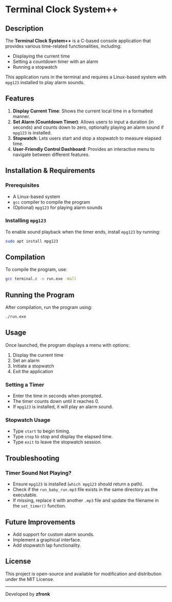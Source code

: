 # Terminal Clock System++

## Description
The **Terminal Clock System++** is a C-based console application that provides various time-related functionalities, including:
- Displaying the current time
- Setting a countdown timer with an alarm
- Running a stopwatch

This application runs in the terminal and requires a Linux-based system with `mpg123` installed to play alarm sounds.

## Features
1. **Display Current Time**: Shows the current local time in a formatted manner.
2. **Set Alarm (Countdown Timer)**: Allows users to input a duration (in seconds) and counts down to zero, optionally playing an alarm sound if `mpg123` is installed.
3. **Stopwatch**: Lets users start and stop a stopwatch to measure elapsed time.
4. **User-Friendly Control Dashboard**: Provides an interactive menu to navigate between different features.

## Installation & Requirements
### Prerequisites
- A Linux-based system
- `gcc` compiler to compile the program
- (Optional) `mpg123` for playing alarm sounds

### Installing `mpg123`
To enable sound playback when the timer ends, install `mpg123` by running:
```sh
sudo apt install mpg123
```

## Compilation
To compile the program, use:
```sh
gcc terminal.c -o run.exe -Wall
```

## Running the Program
After compilation, run the program using:
```sh
./run.exe
```

## Usage
Once launched, the program displays a menu with options:
1. Display the current time
2. Set an alarm
3. Initiate a stopwatch
4. Exit the application

### Setting a Timer
- Enter the time in seconds when prompted.
- The timer counts down until it reaches 0.
- If `mpg123` is installed, it will play an alarm sound.

### Stopwatch Usage
- Type `start` to begin timing.
- Type `stop` to stop and display the elapsed time.
- Type `exit` to leave the stopwatch session.

## Troubleshooting
### Timer Sound Not Playing?
- Ensure `mpg123` is installed (`which mpg123` should return a path).
- Check if the `run_baby_run.mp3` file exists in the same directory as the executable.
- If missing, replace it with another `.mp3` file and update the filename in the `set_timer()` function.

## Future Improvements
- Add support for custom alarm sounds.
- Implement a graphical interface.
- Add stopwatch lap functionality.

## License
This project is open-source and available for modification and distribution under the MIT License.

---
Developed by **zfronk**


